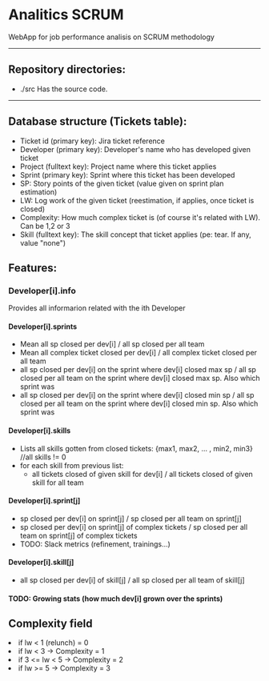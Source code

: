 # Analitics SCRUM
WebApp for job performance analisis on SCRUM methodology
<hr>
<h2>Repository directories:</h2>
<ul>
<li>./src 	Has the source code.</li>
</ul>
<hr>
<h2>Database structure (Tickets table):</h2>
<ul>    
    <li>Ticket id (primary key): Jira ticket reference</li>
    <li>Developer (primary key): Developer's name who has developed given ticket</li>
    <li>Project (fulltext key): Project name where this ticket applies</li>
    <li>Sprint (primary key): Sprint where this ticket has been developed</li>
    <li>SP: Story points of the given ticket (value given on sprint plan estimation)</li>
    <li>LW: Log work of the given ticket (reestimation, if applies, once ticket is closed)</li>
    <li>Complexity: How much complex ticket is (of course it's related with LW). Can be 1,2 or 3</li>
    <li>Skill (fulltext key): The skill concept that ticket applies (pe: tear. If any, value "none")</li>
</ul>
<h2>Features:</h2>
<h3>Developer[i].info</h3>
Provides all informarion related with the ith Developer
<h4>Developer[i].sprints</h4>
<ul>
    <li>Mean all sp closed per dev[i] / all sp closed per all team</li>
    <li>Mean all complex ticket closed per dev[i] / all complex ticket closed per all team</li>
    <li>all sp closed per dev[i] on the sprint where dev[i] closed max sp / all sp closed per all team on the sprint where dev[i] closed max sp. Also which sprint was </li>
    <li>all sp closed per dev[i] on the sprint where dev[i] closed min sp / all sp closed per all team on the sprint where dev[i] closed min sp. Also which sprint was </li>
</ul>
<h4>Developer[i].skills</h4>
<ul>
    <li>Lists all skills gotten from closed tickets: {max1, max2, ... , min2, min3} //all skills != 0</li>
    <li>for each skill from previous list:
    <ul>
        <li>all tickets closed of given skill for dev[i] / all tickets closed of given skill for all team</li>
    </ul>
    </li>
</ul>
<h4>Developer[i].sprint[j]</h4>
<ul>
    <li>sp closed per dev[i] on sprint[j] / sp closed per all team on sprint[j]</li>
    <li>sp closed per dev[i] on sprint[j] of complex tickets / sp closed per all team on sprint[j] of complex tickets</li>
    <li> TODO: Slack metrics (refinement, trainings...) </li>
</ul>
<h4>Developer[i].skill[j]</h4>
<ul>
    <li>all sp closed per dev[i] of skill[j] / all sp closed per all team of skill[j]</li>
</ul>
<h4> TODO: Growing stats (how much dev[i] grown over the sprints) </h4>
		<h2> Complexity field </h2>
		<li> if lw < 1 (relunch) = 0 </li>
		<li> if lw < 3 -> Complexity = 1 </li>
		<li> if 3 <= lw < 5 -> Complexity = 2 </li>
		<li> if lw >= 5 -> Complexity = 3  </li>
		<br><br>

